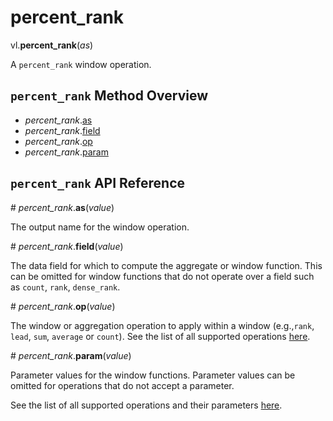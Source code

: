 # percent_rank

vl.<b>percent_rank</b>(<em>as</em>)

A <code>percent_rank</code> window operation.

## <code>percent_rank</code> Method Overview

* <em>percent_rank</em>.<a href="#as">as</a>
* <em>percent_rank</em>.<a href="#field">field</a>
* <em>percent_rank</em>.<a href="#op">op</a>
* <em>percent_rank</em>.<a href="#param">param</a>

## <code>percent_rank</code> API Reference

<a name="as">#</a>
<em>percent_rank</em>.<b>as</b>(<em>value</em>)

The output name for the window operation.

<a name="field">#</a>
<em>percent_rank</em>.<b>field</b>(<em>value</em>)

The data field for which to compute the aggregate or window function. This can be omitted for window functions that do not operate over a field such as `count`, `rank`, `dense_rank`.

<a name="op">#</a>
<em>percent_rank</em>.<b>op</b>(<em>value</em>)

The window or aggregation operation to apply within a window (e.g.,`rank`, `lead`, `sum`, `average` or `count`). See the list of all supported operations [here](https://vega.github.io/vega-lite/docs/window.html#ops).

<a name="param">#</a>
<em>percent_rank</em>.<b>param</b>(<em>value</em>)

Parameter values for the window functions. Parameter values can be omitted for operations that do not accept a parameter.

See the list of all supported operations and their parameters [here](https://vega.github.io/vega-lite/docs/transforms/window.html).

